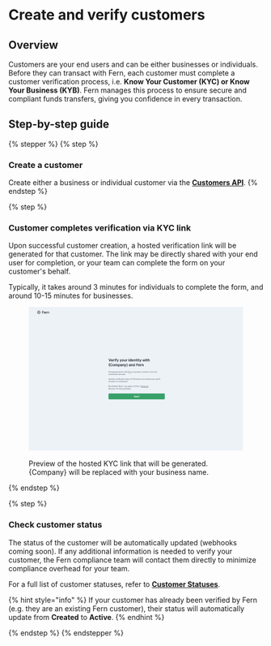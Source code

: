 # Create and verify customers

## Overview

Customers are your end users and can be either businesses or individuals. Before they can transact with Fern, each customer must complete a customer verification process, i.e. **Know Your Customer (KYC) or Know Your Business (KYB)**. Fern manages this process to ensure secure and compliant funds transfers, giving you confidence in every transaction.

## Step-by-step guide

{% stepper %}
{% step %}
### Create a customer&#x20;

Create either a business or individual customer via the [**Customers API**](../../api-reference/customers.md).
{% endstep %}

{% step %}
### Customer completes verification via KYC link

Upon successful customer creation, a hosted verification link will be generated for that customer. The link may be directly shared with your end user for completion, or your team can complete the form on your customer's behalf.&#x20;

Typically, it takes around 3 minutes for individuals to complete the form, and around 10-15 minutes for businesses.&#x20;

<figure><img src="../../.gitbook/assets/KYC link-1.png" alt=""><figcaption><p>Preview of the hosted KYC link that will be generated. {Company} will be replaced with your business name.</p></figcaption></figure>
{% endstep %}

{% step %}
### Check customer status

The status of the customer will be automatically updated (webhooks coming soon). If any additional information is needed to verify your customer, the Fern compliance team will contact them directly to minimize compliance overhead for your team.

For a full list of customer statuses, refer to [**Customer Statuses**](additional-details.md#customer-statuses).

{% hint style="info" %}
If your customer has already been verified by Fern (e.g. they are an existing Fern customer), their status will automatically update from **Created** to **Active**.
{% endhint %}


{% endstep %}
{% endstepper %}

